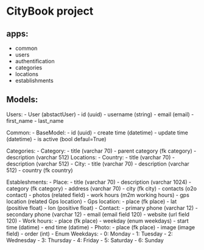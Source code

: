 # CityBook project

## apps:

- common
- users
- authentification
- categories
- locations
- establishments

## Models:

Users:
    - User (abstactUser)
        - id (uuid)
        - username (string)
        - email (email)
        - first_name
        - last_name

Common:
    - BaseModel:
        - id (uuid)
        - create time (datetime)
        - update time (datetime)
        - is active (bool defaul=True)

Categories:
    - Category:
        - title (varchar 70)
        - parent category (fk category)
        - description (varchar 512)
Locations:
    - Country:
        - title (varchar 70)
        - description (varchar 512)
    - City:
        - title (varchar 70)
        - description (varchar 512)
        - country (fk country)

Estableshments:
    - Place:
        - title (varchar 70)
        - description (varchar 1024)
        - category (fk category)
        - address (varchar 70)
        - city (fk city)
        - contacts (o2o contact)
        - photos (related field)
        - work hours (m2m working hours)
        - gps location (related Gps location)
    - Gps location:
        - place (fk place)
        - lat (positive float)
        - lon (positive float)
    - Contact:
        - primary phone (varchar 12)
        - secondary phone (varchar 12)
        - email (email field 120)
        - website (url field 120)
    - Work hours:
        - place (fk place)
        - weekday (enum weekdays)
        - start time (datime)
        - end time (datime)
    - Photo:
        - place (fk place)
        - image (image field)
        - order (int)
    - Enum Weekdays:
        - 0: Monday
        - 1: Tuesday
        - 2: Wednesday
        - 3: Thursday
        - 4: Friday
        - 5: Saturday
        - 6: Sunday
